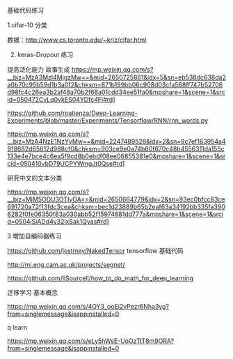 基础代码练习

1.cifar-10 分类 

数据：http://www.cs.toronto.edu/~kriz/cifar.html

2. keras-Dropout 练习


 提高泛化能力
故事生成
https://mp.weixin.qq.com/s?__biz=MzA3MzI4MjgzMw==&mid=2650725861&idx=5&sn=eb538dc638da2a0b70c95b59d1b3a0f2&chksm=871b199bb06c908d03cfa568ff747b52706d98fc4c26ea3b2af48a70b2f68a01cdd34ee51fa0&mpshare=1&scene=1&srcid=050472CvLq0vkES04YDfc4Fj#rd]

https://github.com/roatienza/Deep-Learning-Experiments/blob/master/Experiments/Tensorflow/RNN/rnn_words.py  

https://mp.weixin.qq.com/s?__biz=MzA4NzE1NzYyMw==&mid=2247489528&idx=2&sn=9c7ef163954a4918682d65612d988cf0&chksm=903ce9e0a74b60f670c48b4556311da155c133e4e7bce4c6ea5f9cd8b0ebdf08ee06855381e0&mpshare=1&scene=1&srcid=050410vbD79UCPYWmgJt0Qse#rd]

研究中文的文本分类


https://mp.weixin.qq.com/s?__biz=MjM5ODU3OTIyOA==&mid=2650664779&idx=2&sn=93ec0bfcc83ce691720a72f13fdc3cea&chksm=bec1d23889b65b2eaf63a34192bb335fa3906282f0fe06350f83a030abb52f15974681dd777a&mpshare=1&scene=1&srcid=0504jSiADd4y32lxSak1Qyas#rd]



3 增加自编码器练习


https://github.com/jostmey/NakedTensor   tensorflow 基础代码

http://mi.eng.cam.ac.uk/projects/segnet/


https://github.com/llSourcell/how_to_do_math_for_deep_learning

迁移学习 基本概念

https://mp.weixin.qq.com/s/4OY3_ooEi2vPezr6Nha3yg?from=singlemessage&isappinstalled=0


q learn 

https://mp.weixin.qq.com/s/eLy5hWsE-UoOzTtT8m9ORA?from=singlemessage&isappinstalled=0